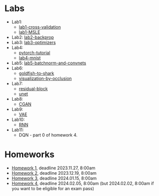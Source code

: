 # Labs

* Lab1:
    * [lab1-cross-validation](https://colab.research.google.com/github/mim-uw/dnn-2023-24/blob/master/docs/DNN-Lab-1-cross-validation-student-version.ipynb)
    * [lab1-MSLE](https://colab.research.google.com/github/mim-uw/dnn-2023-24/blob/master/docs/DNN-Lab-1-MSLE-student-version.ipynb)
* Lab2: [lab2-backprop](https://colab.research.google.com/github/mim-uw/dnn-2023-24/blob/master/docs/DNN-Lab-2-backprop-student-version.ipynb)
* Lab3: [lab3-optimizers](https://colab.research.google.com/github/mim-uw/dnn-2023-24/blob/master/docs/DNN-Lab-3-mnist-again-student.ipynb)
* Lab4: 
    * [pytorch-tutorial](https://pytorch.org/tutorials/beginner/deep_learning_60min_blitz.html)
    * [lab4-mnist](https://colab.research.google.com/github/mim-uw/dnn-2023-24/blob/master/docs/DNN-Lab-4-MNIST-in-Pytorch-student-version.ipynb)
* Lab5: [lab5-batchnorm-and-convnets](https://colab.research.google.com/github/mim-uw/dnn-2023-24/blob/master/docs/DNN-Lab-5-Batchrnorm-and-Convnets-student-version.ipynb)
* Lab6:
    * [goldfish-to-shark](https://colab.research.google.com/github/mim-uw/dnn-2023-24/blob/master/docs/DNN-Lab-6-goldfish-to-shark-student-version.ipynb)
    * [visualization-by-occlusion](https://colab.research.google.com/github/mim-uw/dnn-2023-24/blob/master/docs/DNN-Lab-6-occlusion-student-version.ipynb)
* Lab7:
    * [residual-block](https://colab.research.google.com/github/mim-uw/dnn-2023-24/blob/master/docs/DNN-Lab-7-ResidualBlock-in-Pytorch-student-version.ipynb)
    * [unet](https://colab.research.google.com/github/mim-uw/dnn-2023-24/blob/master/docs/DNN-Lab-7-UNet-in-Pytorch-student-version.ipynb)
* Lab8:
    * [CGAN](https://colab.research.google.com/github/mim-uw/dnn-2023-24/blob/master/docs/DNN-Lab-8-GAN-student-version.ipynb)
* Lab9:
    * [VAE](https://colab.research.google.com/github/mim-uw/dnn-2023-24/blob/master/docs/DNN-Lab-9-VAE-student-version.ipynb)
* Lab10:
    * [RNN](https://colab.research.google.com/github/mim-uw/dnn-2023-24/blob/master/docs/DNN-Lab-10-RNN-student-version.ipynb)
* Lab11:
    * DQN - part 0 of homework 4.


# Homeworks

* [Homework 1](https://colab.research.google.com/github/mim-uw/dnn-2023-24/blob/master/docs/hw-1-revnet-student.ipynb), deadline 2023.11.27, 8:00am
* [Homework 2](https://colab.research.google.com/github/mim-uw/dnn-2023-24/blob/master/docs/hw2-visual_anomaly_detection-student.ipynb), deadline 2023.12.19, 8:00am
* [Homework 3](https://colab.research.google.com/github/mim-uw/dnn-2023-24/blob/master/docs/hw3-transformer-student.ipynb), deadline 2024.01.15, 8:00am
* [Homework 4](https://colab.research.google.com/github/mim-uw/dnn-2023-24/blob/master/docs/hw4-bbf-student.ipynb), deadline 2024.02.05, 8:00am (but 2024.02.02, 8:00am if you want to be eligible for an exam pass)

[# Additional materials]: #
[# Exam 2023 Practical part]: #
